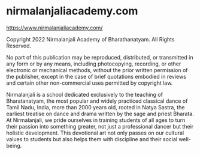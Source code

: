 # nirmalanjaliacademy.com

https://www.nirmalanjaliacademy.com/

Copyright 2022 Nirmalanjali Academy of Bharathanatyam. All Rights Reserved.

No part of this publication may be reproduced, distributed, or
transmitted in any form or by any means, including
photocopying, recording, or other electronic or mechanical
methods, without the prior written permission of the publisher,
except in the case of brief quotations embodied in reviews and
certain other non-commercial uses permitted by copyright law.

Nirmalanjali is a school dedicated exclusively to the teaching of Bharatanatyam, the most popular and widely practiced classical dance of Tamil Nadu, India, more than 2000 years old, rooted in Natya Sastra, the earliest treatise on dance and drama written by the sage and priest Bharata. At Nirmalanjali, we pride ourselves in training students of all ages to turn their passion into something greater, not just a professional dancer but their holistic development. This devotional art not only passes on our cultural values to students but also helps them with discipline and their social well-being.
